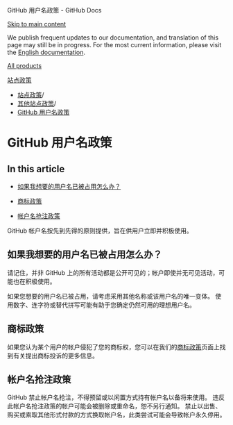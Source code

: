 GitHub 用户名政策 - GitHub Docs

[Skip to main content](#main-content)

We publish frequent updates to our documentation, and translation of this page may still be in progress. For the most current information, please visit the [English documentation](/en).

[All products](/zh)

[站点政策](/zh/site-policy)

* [站点政策](/zh/site-policy)/
* [其他站点政策](/zh/site-policy/other-site-policies)/
* [GitHub 用户名政策](/zh/site-policy/other-site-policies/github-username-policy)

GitHub 用户名政策
==========

In this article
----------

* [如果我想要的用户名已被占用怎么办？](#what-if-the-username-i-want-is-already-taken)

* [商标政策](#trademark-policy)

* [帐户名抢注政策](#name-squatting-policy)

GitHub 帐户名按先到先得的原则提供，旨在供用户立即并积极使用。

[](#what-if-the-username-i-want-is-already-taken)如果我想要的用户名已被占用怎么办？
----------

请记住，并非 GitHub 上的所有活动都是公开可见的；帐户即使并无可见活动，可能也在积极使用。

如果您想要的用户名已被占用，请考虑采用其他名称或该用户名的唯一变体。 使用数字、连字符或替代拼写可能有助于您确定仍然可用的理想用户名。

[](#trademark-policy)商标政策
----------

如果您认为某个用户的帐户侵犯了您的商标权，您可以在我们的[商标政策](/zh/articles/github-trademark-policy)页面上找到有关提出商标投诉的更多信息。

[](#name-squatting-policy)帐户名抢注政策
----------

GitHub 禁止帐户名抢注，不得预留或以闲置方式持有帐户名以备将来使用。 违反此帐户名抢注政策的帐户可能会被删除或重命名，恕不另行通知。 禁止以出售、购买或索取其他形式付款的方式换取帐户名，此类尝试可能会导致帐户永久停用。
